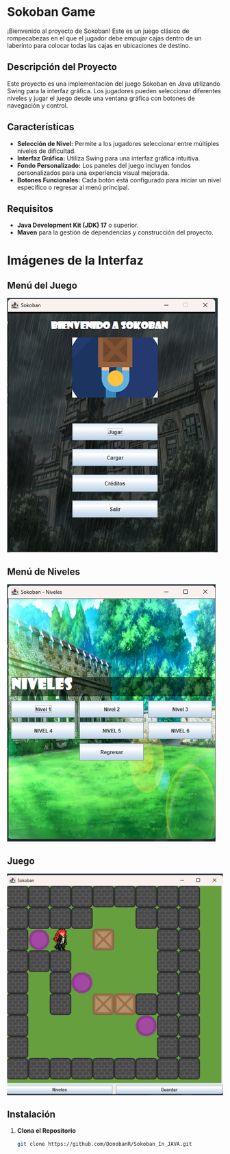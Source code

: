 # Sokoban Game

¡Bienvenido al proyecto de Sokoban! Este es un juego clásico de rompecabezas en el que el jugador debe empujar cajas dentro de un laberinto para colocar todas las cajas en ubicaciones de destino.

## Descripción del Proyecto

Este proyecto es una implementación del juego Sokoban en Java utilizando Swing para la interfaz gráfica. Los jugadores pueden seleccionar diferentes niveles y jugar el juego desde una ventana gráfica con botones de navegación y control.

## Características

- **Selección de Nivel:** Permite a los jugadores seleccionar entre múltiples niveles de dificultad.
- **Interfaz Gráfica:** Utiliza Swing para una interfaz gráfica intuitiva.
- **Fondo Personalizado:** Los paneles del juego incluyen fondos personalizados para una experiencia visual mejorada.
- **Botones Funcionales:** Cada botón está configurado para iniciar un nivel específico o regresar al menú principal.

## Requisitos

- **Java Development Kit (JDK) 17** o superior.
- **Maven** para la gestión de dependencias y construcción del proyecto.

# Imágenes de la Interfaz

## Menú del Juego

![Menú del Juego](interfaz/menuPrincipal.png)

## Menú de Niveles

![Menú de Niveles](interfaz/menuNiveles.png)

## Juego

![Juego](interfaz/juego.png)


## Instalación

1. **Clona el Repositorio**

   ```bash
   git clone https://github.com/DonobanR/Sokoban_In_JAVA.git




